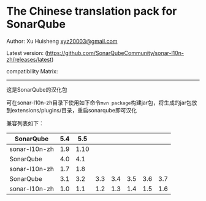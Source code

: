 The Chinese translation pack for SonarQube
=======

Author: Xu Huisheng <xyz20003@gmail.com>

Latest version: (https://github.com/SonarQubeCommunity/sonar-l10n-zh/releases/latest)

compatibility Matrix: 

---

这是SonarQube的汉化包

可在sonar-l10n-zh目录下使用如下命令`mvn package`构建jar包，将生成的jar包放到extensions/plugins/目录，重启sonarqube即可汉化

兼容列表如下：

SonarQube     |5.4|5.5 |   |   |   |   |   |
--------------|---|----|---|---|---|---|---|
sonar-l10n-zh |1.9|1.10|   |   |   |   |   |
SonarQube     |4.0|4.1 |   |   |   |   |   |
sonar-l10n-zh |1.7|1.8 |   |   |   |   |   |
SonarQube     |3.1|3.2 |3.3|3.4|3.5|3.6|3.7|
sonar-l10n-zh |1.0|1.1 |1.2|1.3|1.4|1.5|1.6|

